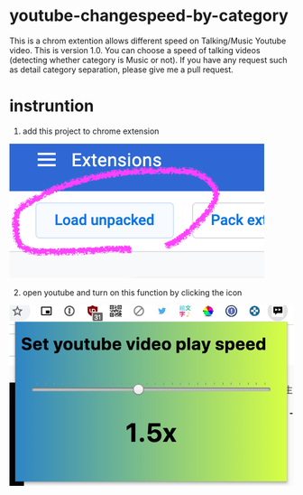 # youtube-changespeed-by-category
This is a chrom extention allows different speed on Talking/Music Youtube video.
This is version 1.0. You can choose a speed of talking videos (detecting whether category is Music or not).
If you have any request such as detail category separation, please give me a pull request.

# instruntion
1. add this project to chrome extension

  ![](./a.png)
  
2. open youtube and turn on this function by clicking the icon

  ![](./b.png)
